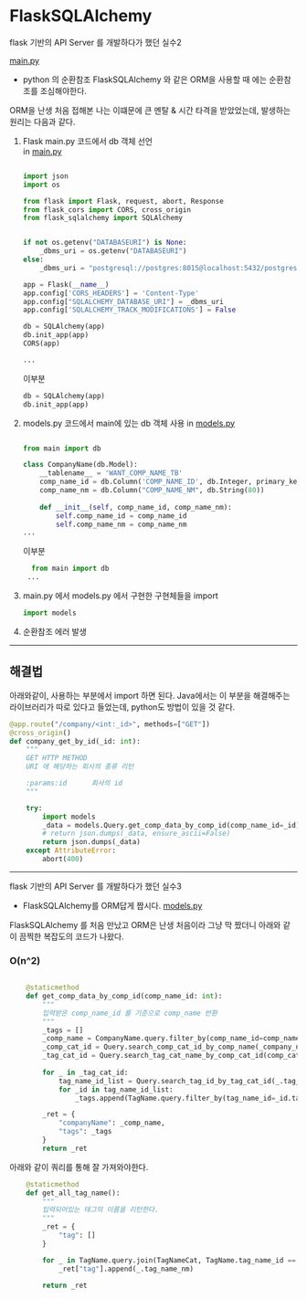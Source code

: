 

# FlaskSQLAlchemy

flask 기반의 API Server 를 개발하다가 했던 실수2  

[main.py](https://github.com/nanaones/case/blob/master/main.py)  


* python 의 순환참조
FlaskSQLAlchemy 와 같은 ORM을 사용할 때 에는 순환참조를 조심해야한다. 

ORM을 난생 처음 접해본 나는 이떄문에 큰 멘탈 & 시간 타격을 받았었는데, 발생하는 원리는 다음과 같다.


1. Flask main.py 코드에서 db 객체 선언   
in [main.py](https://github.com/nanaones/case/blob/master/main.py) 

    ```python

    import json
    import os

    from flask import Flask, request, abort, Response
    from flask_cors import CORS, cross_origin
    from flask_sqlalchemy import SQLAlchemy


    if not os.getenv("DATABASEURI") is None:
        _dbms_uri = os.getenv("DATABASEURI")
    else:
        _dbms_uri = "postgresql://postgres:8015@localhost:5432/postgres?sslmode=disable"

    app = Flask(__name__)
    app.config['CORS_HEADERS'] = 'Content-Type'
    app.config["SQLALCHEMY_DATABASE_URI"] = _dbms_uri
    app.config['SQLALCHEMY_TRACK_MODIFICATIONS'] = False

    db = SQLAlchemy(app)
    db.init_app(app)
    CORS(app)

    ...
    ```

    이부분
    ```python
    db = SQLAlchemy(app)
    db.init_app(app)
    ```

2. models.py 코드에서 main에 있는 db 객체 사용
    in [models.py](https://github.com/nanaones/case/blob/master/models.py) 

    ```python

    from main import db

    class CompanyName(db.Model):
        __tablename__ = 'WANT_COMP_NAME_TB'
        comp_name_id = db.Column('COMP_NAME_ID', db.Integer, primary_key=True)
        comp_name_nm = db.Column("COMP_NAME_NM", db.String(80))
        
        def __init__(self, comp_name_id, comp_name_nm):
            self.comp_name_id = comp_name_id
            self.comp_name_nm = comp_name_nm
    ...

    ```
    
    이부분  

    ```python
      from main import db
     ...

    ```


3. main.py 에서 models.py 에서 구현한 구현체들을 import 
    ```python
    import models
    ```

4. 순환참조 에러 발생


---

## 해결법  

아래와같이, 사용하는 부분에서 import 하면 된다.
Java에서는 이 부분을 해결해주는 라이브러리가 따로 있다고 들었는데, python도 방법이 있을 것 같다. 


```python
@app.route("/company/<int:_id>", methods=["GET"])
@cross_origin()
def company_get_by_id(_id: int):
    """
    GET HTTP METHOD
    URI 에 해당하는 회사의 종류 리턴

    :params:id      회사의 id
    """

    try:
        import models
        _data = models.Query.get_comp_data_by_comp_id(comp_name_id=_id)
        # return json.dumps(_data, ensure_ascii=False)
        return json.dumps(_data)
    except AttributeError:
        abort(400)

```

---

flask 기반의 API Server 를 개발하다가 했던 실수3

* FlaskSQLAlchemy를 ORM답게 짭시다.
    [models.py](https://github.com/nanaones/case/blob/master/models.py)  

FlaskSQLAlchemy 를 처음 만났고 ORM은 난생 처음이라 그냥 막 짰더니 아래와 같이 끔찍한 복잡도의 코드가 나왔다. 

### O(n^2)    

```python

    @staticmethod
    def get_comp_data_by_comp_id(comp_name_id: int):
        """
        입력받은 comp_name_id 를 기준으로 comp_name 반환
        """
        _tags = []
        _comp_name = CompanyName.query.filter_by(comp_name_id=comp_name_id).first().comp_name_nm
        _comp_cat_id = Query.search_comp_cat_id_by_comp_name(_company_name=_comp_name).comp_cat_id
        _tag_cat_id = Query.search_tag_cat_name_by_comp_cat_id(comp_cat_id=_comp_cat_id)
        
        for _ in _tag_cat_id:
            tag_name_id_list = Query.search_tag_id_by_tag_cat_id(_.tag_cat_id)
            for _id in tag_name_id_list:
                _tags.append(TagName.query.filter_by(tag_name_id=_id.tag_name_id).first().tag_name_nm)

        _ret = {
            "companyName": _comp_name,
            "tags": _tags
        }
        return _ret

```

아래와 같이 쿼리를 통해 잘 가져와야한다.

```python
    @staticmethod
    def get_all_tag_name():
        """
        입력되어있는 태그의 이름을 리턴한다.
        """
        _ret = {
            "tag": []
        }

        for _ in TagName.query.join(TagNameCat, TagName.tag_name_id == TagNameCat.tag_name_id).all():
            _ret["tag"].append(_.tag_name_nm)

        return _ret
```
 
